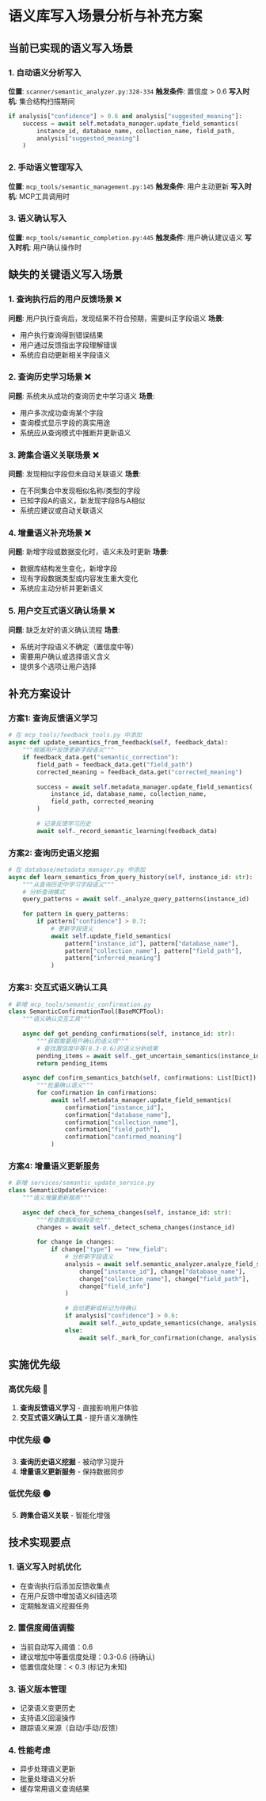 # 语义库写入场景分析与补充方案

## 当前已实现的语义写入场景

### 1. 自动语义分析写入
**位置**: `scanner/semantic_analyzer.py:328-334`
**触发条件**: 置信度 > 0.6
**写入时机**: 集合结构扫描期间
```python
if analysis["confidence"] > 0.6 and analysis["suggested_meaning"]:
    success = await self.metadata_manager.update_field_semantics(
        instance_id, database_name, collection_name, field_path,
        analysis["suggested_meaning"]
    )
```

### 2. 手动语义管理写入
**位置**: `mcp_tools/semantic_management.py:145`
**触发条件**: 用户主动更新
**写入时机**: MCP工具调用时

### 3. 语义确认写入
**位置**: `mcp_tools/semantic_completion.py:445`
**触发条件**: 用户确认建议语义
**写入时机**: 用户确认操作时

## 缺失的关键语义写入场景

### 1. 查询执行后的用户反馈场景 ❌
**问题**: 用户执行查询后，发现结果不符合预期，需要纠正字段语义
**场景**: 
- 用户执行查询得到错误结果
- 用户通过反馈指出字段理解错误
- 系统应自动更新相关字段语义

### 2. 查询历史学习场景 ❌
**问题**: 系统未从成功的查询历史中学习语义
**场景**:
- 用户多次成功查询某个字段
- 查询模式显示字段的真实用途
- 系统应从查询模式中推断并更新语义

### 3. 跨集合语义关联场景 ❌
**问题**: 发现相似字段但未自动关联语义
**场景**:
- 在不同集合中发现相似名称/类型的字段
- 已知字段A的语义，新发现字段B与A相似
- 系统应建议或自动关联语义

### 4. 增量语义补充场景 ❌ 
**问题**: 新增字段或数据变化时，语义未及时更新
**场景**:
- 数据库结构发生变化，新增字段
- 现有字段数据类型或内容发生重大变化
- 系统应主动分析并更新语义

### 5. 用户交互式语义确认场景 ❌
**问题**: 缺乏友好的语义确认流程
**场景**:
- 系统对字段语义不确定（置信度中等）
- 需要用户确认或选择语义含义
- 提供多个选项让用户选择

## 补充方案设计

### 方案1: 查询反馈语义学习
```python
# 在 mcp_tools/feedback_tools.py 中添加
async def update_semantics_from_feedback(self, feedback_data):
    """根据用户反馈更新字段语义"""
    if feedback_data.get("semantic_correction"):
        field_path = feedback_data.get("field_path")
        corrected_meaning = feedback_data.get("corrected_meaning")
        
        success = await self.metadata_manager.update_field_semantics(
            instance_id, database_name, collection_name, 
            field_path, corrected_meaning
        )
        
        # 记录反馈学习历史
        await self._record_semantic_learning(feedback_data)
```

### 方案2: 查询历史语义挖掘
```python
# 在 database/metadata_manager.py 中添加
async def learn_semantics_from_query_history(self, instance_id: str):
    """从查询历史中学习字段语义"""
    # 分析查询模式
    query_patterns = await self._analyze_query_patterns(instance_id)
    
    for pattern in query_patterns:
        if pattern["confidence"] > 0.7:
            # 更新字段语义
            await self.update_field_semantics(
                pattern["instance_id"], pattern["database_name"],
                pattern["collection_name"], pattern["field_path"],
                pattern["inferred_meaning"]
            )
```

### 方案3: 交互式语义确认工具
```python
# 新增 mcp_tools/semantic_confirmation.py
class SemanticConfirmationTool(BaseMCPTool):
    """语义确认交互工具"""
    
    async def get_pending_confirmations(self, instance_id: str):
        """获取需要用户确认的语义项"""
        # 查找置信度中等(0.3-0.6)的语义分析结果
        pending_items = await self._get_uncertain_semantics(instance_id)
        return pending_items
    
    async def confirm_semantics_batch(self, confirmations: List[Dict]):
        """批量确认语义"""
        for confirmation in confirmations:
            await self.metadata_manager.update_field_semantics(
                confirmation["instance_id"],
                confirmation["database_name"], 
                confirmation["collection_name"],
                confirmation["field_path"],
                confirmation["confirmed_meaning"]
            )
```

### 方案4: 增量语义更新服务
```python
# 新增 services/semantic_update_service.py
class SemanticUpdateService:
    """语义增量更新服务"""
    
    async def check_for_schema_changes(self, instance_id: str):
        """检查数据库结构变化"""
        changes = await self._detect_schema_changes(instance_id)
        
        for change in changes:
            if change["type"] == "new_field":
                # 分析新字段语义
                analysis = await self.semantic_analyzer.analyze_field_semantics(
                    change["instance_id"], change["database_name"],
                    change["collection_name"], change["field_path"],
                    change["field_info"]
                )
                
                # 自动更新或标记为待确认
                if analysis["confidence"] > 0.6:
                    await self._auto_update_semantics(change, analysis)
                else:
                    await self._mark_for_confirmation(change, analysis)
```

## 实施优先级

### 高优先级 🔴
1. **查询反馈语义学习** - 直接影响用户体验
2. **交互式语义确认工具** - 提升语义准确性

### 中优先级 🟡  
3. **查询历史语义挖掘** - 被动学习提升
4. **增量语义更新服务** - 保持数据同步

### 低优先级 🟢
5. **跨集合语义关联** - 智能化增强

## 技术实现要点

### 1. 语义写入时机优化
- 在查询执行后添加反馈收集点
- 在用户反馈中增加语义纠错选项
- 定期触发语义挖掘任务

### 2. 置信度阈值调整
- 当前自动写入阈值：0.6
- 建议增加中等置信度处理：0.3-0.6 (待确认)
- 低置信度处理：< 0.3 (标记为未知)

### 3. 语义版本管理
- 记录语义变更历史
- 支持语义回滚操作
- 跟踪语义来源（自动/手动/反馈）

### 4. 性能考虑
- 异步处理语义更新
- 批量处理语义分析
- 缓存常用语义查询结果